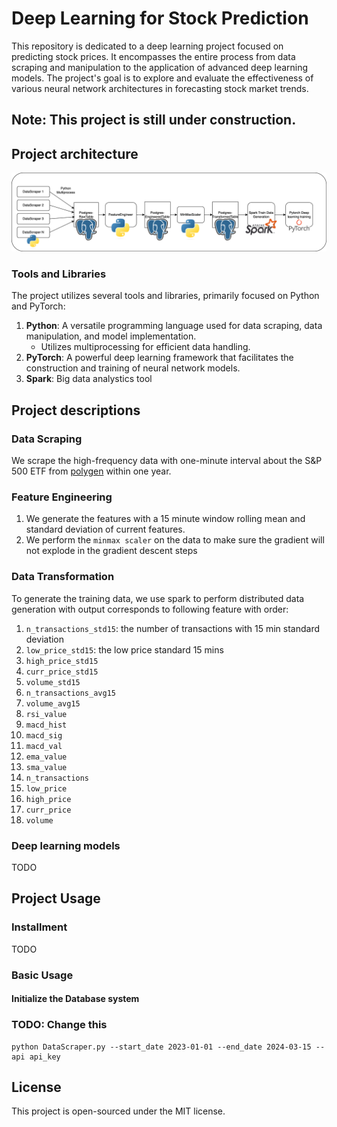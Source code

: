 # Deep Learning for Stock Prediction

This repository is dedicated to a deep learning project focused on predicting stock prices. It encompasses the entire process from data scraping and manipulation to the application of advanced deep learning models. The project's goal is to explore and evaluate the effectiveness of various neural network architectures in forecasting stock market trends.

## Note: This project is still under construction. 

## Project architecture

![](./readme_resource/dl-stock.png)

### Tools and Libraries

The project utilizes several tools and libraries, primarily focused on Python and PyTorch:

1. **Python**: A versatile programming language used for data scraping, data manipulation, and model implementation.
   - Utilizes multiprocessing for efficient data handling.
2. **PyTorch**: A powerful deep learning framework that facilitates the construction and training of neural network models.
3. **Spark**: Big data analystics tool

## Project descriptions 

### Data Scraping

We scrape the high-frequency data with one-minute interval about the S&P 500 ETF from [polygen](https://polygon.io/) within one year. 

### Feature Engineering

1. We generate the features with a $15$ minute window rolling mean and standard deviation of current features.
2. We perform the `minmax scaler` on the data to make sure the gradient will not explode in the gradient descent steps

### Data Transformation

To generate the training data, we use spark to perform distributed data generation with output corresponds to following feature with order:

1. `n_transactions_std15`: the number of transactions with 15 min standard deviation
2. `low_price_std15`: the low price standard 15 mins  
3. `high_price_std15`
4. `curr_price_std15`
5. `volume_std15`
6. `n_transactions_avg15`
7. `volume_avg15`
8. `rsi_value`
9. `macd_hist`
10. `macd_sig`
11. `macd_val`
12. `ema_value`
13. `sma_value`
14. `n_transactions`
15. `low_price`
16. `high_price`
17. `curr_price`
18. `volume`

### Deep learning models 

TODO

## Project Usage

### Installment

TODO

### Basic Usage

#### Initialize the Database system

### TODO: Change this

```shell
python DataScraper.py --start_date 2023-01-01 --end_date 2024-03-15 --api api_key
```

## License

This project is open-sourced under the MIT license.
